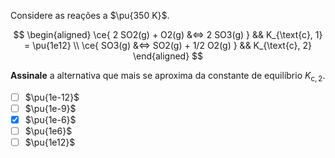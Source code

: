Considere as reações a $\pu{350 K}$.

$$
\begin{aligned}
\ce{ 2 SO2(g) + O2(g) &<=> 2 SO3(g) }      && K_{\text{c}, 1} = \pu{1e12} \\
\ce{ SO3(g) &<=> SO2(g) + 1/2 O2(g) } && K_{\text{c}, 2}
\end{aligned}
$$

**Assinale** a alternativa que mais se aproxima da constante de equilíbrio $K_{\text{c}, 2}$.

- [ ] $\pu{1e-12}$
- [ ] $\pu{1e-9}$
- [x] $\pu{1e-6}$
- [ ] $\pu{1e6}$
- [ ] $\pu{1e12}$
